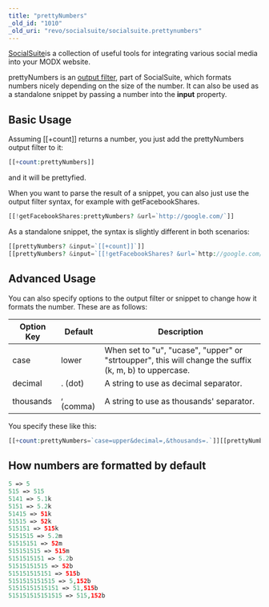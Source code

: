 ```yaml
---
title: "prettyNumbers"
_old_id: "1010"
_old_uri: "revo/socialsuite/socialsuite.prettynumbers"
---
```


[SocialSuite](extras/socialsuite "SocialSuite")is a collection of useful tools for integrating various social media into your MODX website.

prettyNumbers is an [output filter](/display/revolution20/Input+and+Output+Filters "Input and Output Filters"), part of SocialSuite, which formats numbers nicely depending on the size of the number. It can also be used as a standalone snippet by passing a number into the **input** property.

## Basic Usage

Assuming \[\[+count\]\] returns a number, you just add the prettyNumbers output filter to it:

``` php
[[+count:prettyNumbers]]
```

and it will be prettyfied.

When you want to parse the result of a snippet, you can also just use the output filter syntax, for example with getFacebookShares.

``` php
[[!getFacebookShares:prettyNumbers? &url=`http://google.com/`]]
```

As a standalone snippet, the syntax is slightly different in both scenarios:

``` php
[[prettyNumbers? &input=`[[+count]]`]]
[[prettyNumbers? &input=`[[!getFacebookShares? &url=`http://google.com/`]]`]]
```

## Advanced Usage

You can also specify options to the output filter or snippet to change how it formats the number. These are as follows:

| Option Key | Default   | Description                                                                                            |
| ---------- | --------- | ------------------------------------------------------------------------------------------------------ |
| case       | lower     | When set to "u", "ucase", "upper" or "strtoupper", this will change the suffix (k, m, b) to uppercase. |
| decimal    | . (dot)   | A string to use as decimal separator.                                                                  |
| thousands  | , (comma) | A string to use as thousands' separator.                                                               |

You specify these like this:

``` php
[[+count:prettyNumbers=`case=upper&decimal=,&thousands=.`]][[prettyNumbers? &input=`[[!getFacebookShares? &url=`http://google.com/`]]` &options=`case=upper&decimal=,&thousands=.`]]
```

## How numbers are formatted by default

``` php
5 => 5
515 => 515
5141 => 5.1k
5151 => 5.2k
51415 => 51k
51515 => 52k
515151 => 515k
5151515 => 5.2m
51515151 => 52m
515151515 => 515m
5151515151 => 5.2b
51515151515 => 52b
515151515151 => 515b
5151515151515 => 5,152b
51515151515151 => 51,515b
515151515151515 => 515,152b
```